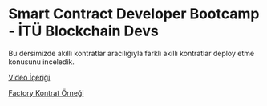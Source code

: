 # Smart Contract Developer Bootcamp - İTÜ Blockchain Devs

Bu dersimizde akıllı kontratlar aracılığıyla farklı akıllı kontratlar deploy etme konusunu inceledik.

[Video İçeriği](https://www.youtube.com/playlist?list=PLby2HXktGwN4Cof_6a8YwlMrboX8-hs73)

[Factory Kontrat Örneği](./Create.sol)